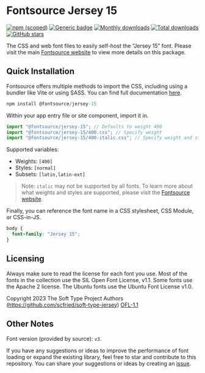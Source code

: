 # Fontsource Jersey 15

[![npm (scoped)](https://img.shields.io/npm/v/@fontsource/jersey-15?color=brightgreen)](https://www.npmjs.com/package/@fontsource/jersey-15) [![Generic badge](https://img.shields.io/badge/fontsource-passing-brightgreen)](https://github.com/fontsource/fontsource) [![Monthly downloads](https://badgen.net/npm/dm/@fontsource/jersey-15)](https://github.com/fontsource/fontsource) [![Total downloads](https://badgen.net/npm/dt/@fontsource/jersey-15)](https://github.com/fontsource/fontsource) [![GitHub stars](https://img.shields.io/github/stars/fontsource/fontsource.svg?style=social&label=Star)](https://github.com/fontsource/fontsource/stargazers)

The CSS and web font files to easily self-host the “Jersey 15” font. Please visit the main [Fontsource website](https://fontsource.org/fonts/jersey-15) to view more details on this package.

## Quick Installation

Fontsource offers multiple methods to import the CSS, including using a bundler like Vite or using SASS. You can find full documentation [here](https://fontsource.org/docs/getting-started/introduction).

```javascript
npm install @fontsource/jersey-15
```

Within your app entry file or site component, import it in.

```javascript
import "@fontsource/jersey-15"; // Defaults to weight 400
import "@fontsource/jersey-15/400.css"; // Specify weight
import "@fontsource/jersey-15/400-italic.css"; // Specify weight and style
```

Supported variables:
- Weights: `[400]`
- Styles: `[normal]`
- Subsets: `[latin,latin-ext]`

> Note: `italic` may not be supported by all fonts. To learn more about what weights and styles are supported, please visit the [Fontsource website](https://fontsource.org/fonts/jersey-15).

Finally, you can reference the font name in a CSS stylesheet, CSS Module, or CSS-in-JS.

```css
body {
  font-family: "Jersey 15";
}
```

## Licensing
Always make sure to read the license for each font you use. Most of the fonts in the collection use the SIL Open Font License, v1.1. Some fonts use the Apache 2 license. The Ubuntu fonts use the Ubuntu Font License v1.0.

Copyright 2023 The Soft Type Project Authors (https://github.com/scfried/soft-type-jersey)
[OFL-1.1](https://openfontlicense.org)

## Other Notes
Font version (provided by source): `v3`.

If you have any suggestions or ideas to improve the performance of font loading or expand the existing library, feel free to star and contribute to this repository. You can share your suggestions or ideas by creating an [issue](https://github.com/fontsource/fontsource/issues).